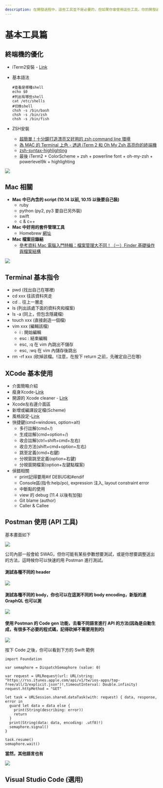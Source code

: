 ```yaml
---
description: 在開發過程中，這些工具並不是必要的，但如果你會使用這些工具，你的開發過程會比不使用這些工具更快。
---
```


# 基本工具篇

## **終端機的優化**

* iTerm2安裝 - [Link](https://iterm2.com/)
* 基本語法

  ```text
  #查看是哪種shell 
  echo $0
  #列出有哪些shell
  cat /etc/shells   
  #切換shell
  chsh -s /bin/bash
  chsh -s /bin/zsh
  chsh -s /bin/fish
  ```

* ZSH安裝
  * [超簡單！十分鐘打造漂亮又好用的 zsh command line 環境](https://medium.com/statementdog-engineering/prettify-your-zsh-command-line-prompt-3ca2acc967f)
  * [為 MAC 的 Terminal 上色 - 透過 iTerm 2 和 Oh My Zsh 高亮你的終端機](https://pjchender.blogspot.com/2017/02/mac-terminal-iterm-2-oh-my-zsh.html)
  * [zsh-syntax-highlighting](https://github.com/zsh-users/zsh-syntax-highlighting/blob/master/INSTALL.md)
  * 最後 iTerm2 + ColorScheme + zsh + powerline font + oh-my-zsh + powerlevel9k + highlighting

![](../.gitbook/assets/image-1582608901864.34.38.png)

## **Mac 相關**

* **Mac 中已內含的 script \(10.14 以前, 10.15 以後要自己裝\)**
  * ruby
  * python \(py2, py3 要自已另外裝\)
  * swift
  * c & c++
* **Mac 中好用的套件管理工具**
  * Homebrew [網址](https://brew.sh/index_zh-tw)
* **Mac 檔案目錄結**
  * [參考資料 Mac 電腦入門特輯：檔案管理大不同！（一）Finder 基礎操作與檔案結構](https://www.cool3c.com/article/93894)

![](../.gitbook/assets/jie-tu-20200407-xia-wu-12.01.47.png)

## **Terminal 基本指令**

* pwd \(找出自己在哪裡\)
* cd xxx 往該資料夾走
* cd .. 往上一層走
* ls \(列出該處下面的資料夾和檔案\)
* ls -a \(同上，但包含隱藏檔\)
* touch xxx \(直接創造一個檔\)
* vim xxx \(編輯該檔\)
  * i : 開始編輯
  * esc : 結束編輯
  * esc, :q 在 vim 內跳出不儲存
  * esc, :wq 在 vim 內儲存後跳出
* rm -rf xxx \(砍掉該檔。!注意，在按下 return 之前，先確定自己在哪\)

## XCode 基本使用

* 介面簡略介紹
* 瘦身Xcode-[Link](https://medium.com/%E5%BD%BC%E5%BE%97%E6%BD%98%E7%9A%84-swift-ios-app-%E9%96%8B%E7%99%BC%E6%95%99%E5%AE%A4/%E5%88%AA%E9%99%A4xcode%E4%BD%94%E6%93%9A%E7%A1%AC%E7%A2%9F%E5%A4%A7%E9%87%8F%E7%A9%BA%E9%96%93%E7%9A%84derived-data-190c85eba79)
* 開源的 Xcode cleaner - [Link](https://github.com/waylybaye/XcodeCleaner)
* Xcode左右邊介面區
* 新增或編譯設定檔\(Scheme\)
* 風格設定-[Link](https://github.com/hdoria/xcode-themes)
* 快捷鍵\(cmd=windows, option=alt\)
  * 多行註解\(cmd+/\)
  * 生成註解\(cmd+option+/\)
  * 收合註解\(ctrl+shift+cmd+左右\)
  * 收合方法\(shift+cmd+option+左右\)
  * 跳至定義\(cmd+右鍵\)
  * 分視窗跳至定義\(option+右鍵\)
  * 分視窗開檔案\(option+左鍵點檔案\)
* 偵錯相關
  * print記得要用\#if DEBUG和\#endif
  * Console區\(指令:help/po\), expression 注入, layout constraint error
  * 中斷點的使用
  * view 的 debug \(11.4 以後有加強\)
  * Git blame \(author\)
  * Caller & Callee

## Postman 使用 \(API 工具\)

基本畫面如下

![](../.gitbook/assets/jie-tu-20200616-shang-wu-9.17.26.png)

公司內部一般會給 SWAG，但你可能有某些參數想要測試，或是你想要調整送出的方法，這時候你可以快速的用 Postman 進行測試。

#### 測試各種不同的 header

![](../.gitbook/assets/jie-tu-20200616-shang-wu-9.28.38.png)

#### 測試各種不同的 body，你也可以在這測不同的 body encoding，新版的連 GraphQL 也可以測

![](../.gitbook/assets/jie-tu-20200616-shang-wu-9.30.59.png)

#### 使用 Postman 的 Code gen 功能，去看不同語言進行 API 的方法\(因為是自動生成，有很多不必要的程式碼，記得砍掉不需要用到的\)

![](../.gitbook/assets/jie-tu-20200616-shang-wu-9.32.23.png)

按下 Code 之後，你可以看到下方的 Swift 範例

```text
import Foundation

var semaphore = DispatchSemaphore (value: 0)

var request = URLRequest(url: URL(string: "https://rss.itunes.apple.com/api/v1/tw/ios-apps/top-free/all/3/explicit.json")!,timeoutInterval: Double.infinity)
request.httpMethod = "GET"

let task = URLSession.shared.dataTask(with: request) { data, response, error in 
  guard let data = data else {
    print(String(describing: error))
    return
  }
  print(String(data: data, encoding: .utf8)!)
  semaphore.signal()
}

task.resume()
semaphore.wait()

```

**當然，其他語言也有**

![](../.gitbook/assets/jie-tu-20200616-shang-wu-9.37.27.png)

## **Visual Studio Code \(選用\)**

